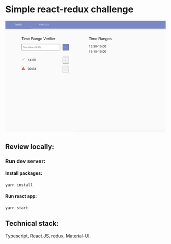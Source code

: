 # Simple react-redux challenge

<img width="1200" src="readme-assets/idle_state.png">

## Review locally:

### Run dev server: 

#### Install packages: 
`yarn install`

#### Run react app: 
`yarn start`

## Technical stack: 

Typescript, React.JS, redux, Material-UI.
